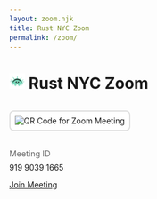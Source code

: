 ```yaml
---
layout: zoom.njk
title: Rust NYC Zoom
permalink: /zoom/
---
```


# <img src="/rust-nyc-liberty-ferris.png" alt="" style="height: 1em; width: auto"> Rust NYC Zoom

<div style="margin: 2rem 0;">
  <img src="https://api.qrserver.com/v1/create-qr-code/?size=200x200&data=https://zoom.us/j/91990391665" 
       alt="QR Code for Zoom Meeting" 
       style="border: 2px solid #ddd; border-radius: 8px; padding: 0.5rem; background: white;">
</div>

<div style="font-size: 0.9rem; color: #666; margin-bottom: 0.5rem;">Meeting ID</div>
<div class="meeting-id">919 9039 1665</div>

<a href="https://zoom.us/j/91990391665" class="join-button">Join Meeting</a>

